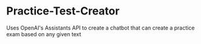 # Practice-Test-Creator
Uses OpenAI's Assistants API to create a chatbot that can create a practice exam based on any given text

